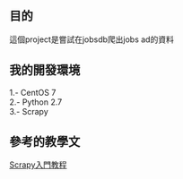 ## 目的
這個project是嘗試在jobsdb爬出jobs ad的資料  
  
## 我的開發環境  
1.- CentOS 7  
2.- Python 2.7  
3.- Scrapy
  
## 參考的教學文  
[Scrapy入門教程](http://scrapy-chs.readthedocs.io/zh_CN/1.0/index.html)
